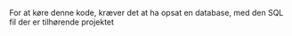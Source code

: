 For at køre denne kode, kræver det at ha opsat en database, med den SQL fil der er tilhørende projektet
